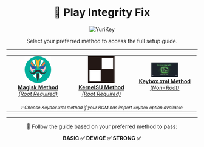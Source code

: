 <h1 align="center">🎯 Play Integrity Fix</h1>

<p align="center">
  <img src="../assets/yurikey_banner.png" alt="YuriKey" width="350"/>
</p>

<p align="center">
  Select your preferred method to access the full setup guide.
</p>

---

<div align="center">

<table>
  <tr>
    <td align="center" width="30%">
      <a href="https://github.com/yadavnikhil03/Play-integrity-fix-guide/blob/main/guide/new_guide.md" target="_blank">
        <img src="https://raw.githubusercontent.com/yadavnikhil03/Play-integrity-fix-guide/main/assets/magisk.png" width="70"/><br/>
        <strong>Magisk Method</strong><br/>
        <em>(Root Required)</em>
      </a>
    </td>
    <td align="center" width="30%">
      <a href="https://github.com/yadavnikhil03/Play-integrity-fix-guide/blob/main/guide/new_guide.md" target="_blank">
        <img src="https://raw.githubusercontent.com/yadavnikhil03/Play-integrity-fix-guide/main/assets/ksu.png" width="70"/><br/>
        <strong>KernelSU Method</strong><br/>
        <em>(Root Required)</em>
      </a>
    </td>
    <td align="center" width="30%">
      <a href="https://github.com/yadavnikhil03/Play-integrity-fix-guide/blob/main/guide/keybox_guide.md" target="_blank">
        <img src="https://raw.githubusercontent.com/yadavnikhil03/Play-integrity-fix-guide/main/assets/keybox_banner.png" width="70"/><br/>
        <strong>Keybox.xml Method</strong><br/>
        <em>(Non-Root)</em>
      </a>
    </td>
  </tr>
  <tr>
    <td align="center" colspan="3" style="padding-top: 15px;">
      <small><em>💡 Choose Keybox.xml method if your ROM has import keybox option available</em></small>
    </td>
  </tr>
</table>

</div>

---

<p align="center">
  📘 Follow the guide based on your preferred method to pass:
</p>

<p align="center">
  <strong>BASIC ✅ DEVICE ✅ STRONG ✅</strong>
</p>
